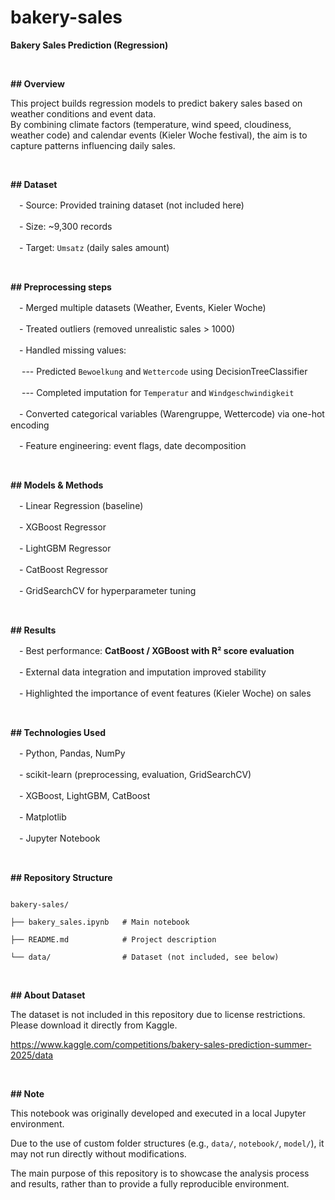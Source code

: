 # bakery-sales

**Bakery Sales Prediction (Regression)**

 <p>&nbsp;</p>

**## Overview**

This project builds regression models to predict bakery sales based on weather conditions and event data.  
By combining climate factors (temperature, wind speed, cloudiness, weather code) and calendar events (Kieler Woche festival), the aim is to capture patterns influencing daily sales.

 <p>&nbsp;</p>

**## Dataset**

　- Source: Provided training dataset (not included here)

　- Size: ~9,300 records

　- Target: `Umsatz` (daily sales amount)

 <p>&nbsp;</p>

**## Preprocessing steps**

　- Merged multiple datasets (Weather, Events, Kieler Woche)

　- Treated outliers (removed unrealistic sales > 1000)

　- Handled missing values:
   
　   --- Predicted `Bewoelkung` and `Wettercode` using DecisionTreeClassifier
 
　   --- Completed imputation for `Temperatur` and `Windgeschwindigkeit`

　- Converted categorical variables (Warengruppe, Wettercode) via one-hot encoding

　- Feature engineering: event flags, date decomposition

 <p>&nbsp;</p>

**## Models & Methods**

　- Linear Regression (baseline)

　- XGBoost Regressor

　- LightGBM Regressor

　- CatBoost Regressor

　- GridSearchCV for hyperparameter tuning

 <p>&nbsp;</p>

**## Results**

　- Best performance: **CatBoost / XGBoost with R² score evaluation**

　- External data integration and imputation improved stability

　- Highlighted the importance of event features (Kieler Woche) on sales

 <p>&nbsp;</p>

**## Technologies Used**

　- Python, Pandas, NumPy

　- scikit-learn (preprocessing, evaluation, GridSearchCV)

　- XGBoost, LightGBM, CatBoost

　- Matplotlib

　- Jupyter Notebook

 <p>&nbsp;</p>

**## Repository Structure**

```

bakery-sales/

├── bakery_sales.ipynb   # Main notebook

├── README.md            # Project description

└── data/                # Dataset (not included, see below)

```

<p>&nbsp;</p>

**## About Dataset**

The dataset is not included in this repository due to license restrictions. Please download it directly from Kaggle.

https://www.kaggle.com/competitions/bakery-sales-prediction-summer-2025/data

<p>&nbsp;</p>

**## Note**

This notebook was originally developed and executed in a local Jupyter environment. 

Due to the use of custom folder structures (e.g., `data/`, `notebook/`, `model/`), it may not run directly without modifications.  

The main purpose of this repository is to showcase the analysis process and results, rather than to provide a fully reproducible environment.
